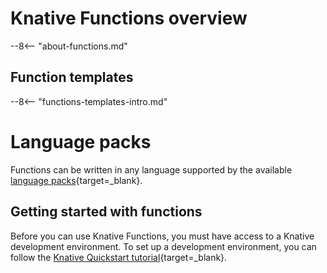# Knative Functions overview

--8<-- "about-functions.md"

## Function templates

--8<-- "functions-templates-intro.md"

# Language packs

Functions can be written in any language supported by the available [language packs](https://github.com/knative/func/blob/main/docs/language-pack-providers/language-pack-contract.md){target=_blank}.
<!--TODO: Remove and replace with lang pack snippet in future PR, similar to templates-->

## Getting started with functions

Before you can use Knative Functions, you must have access to a Knative development environment. To set up a development environment, you can follow the [Knative Quickstart tutorial](../getting-started/){target=_blank}.
